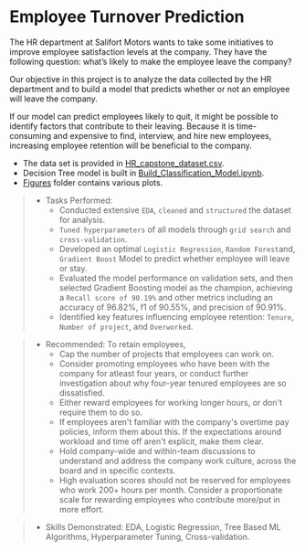 # Employee Turnover Prediction
The HR department at Salifort Motors wants to take some initiatives to improve employee satisfaction levels at the company. They have the following question: what’s likely to make the employee leave the company?

Our objective in this project is to analyze the data collected by the HR department and to build a model that predicts whether or not an employee will leave the company.

If our model can predict employees likely to quit, it might be possible to identify factors that contribute to their leaving. Because it is time-consuming and expensive to find, interview, and hire new employees, increasing employee retention will be beneficial to the company.

* The data set is provided in [HR_capstone_dataset.csv](HR_capstone_dataset.csv).<br>
* Decision Tree model is built in [Build_Classification_Model.ipynb](Build_Classification_Model.ipynb).<br>
* [Figures](Figures) folder contains various plots.<br>

> * Tasks Performed:
>   * Conducted extensive `EDA`, `cleaned` and `structured` the dataset for analysis.
>   * `Tuned hyperparameters` of all models through `grid search` and `cross-validation`.
>   * Developed an optimal `Logistic Regression`, `Random Forest`and, `Gradient Boost` Model to predict whether employee will leave or stay.
>   * Evaluated the model performance on validation sets, and then selected Gradient Boosting model as the champion, achieving a `Recall score of 90.19%` and other metrics including an accuracy of 96.82%, f1 of 90.55%, and precision of 90.91%.
>   * Identified key features influencing employee retention: `Tenure`, `Number of project`, and `Overworked`.

> * Recommended: To retain employees,
>   * Cap the number of projects that employees can work on.
>   * Consider promoting employees who have been with the company for atleast four years, or conduct further investigation about why four-year tenured employees are so dissatisfied.
>   * Either reward employees for working longer hours, or don't require them to do so.
>   * If employees aren't familiar with the company's overtime pay policies, inform them about this. If the expectations around workload and time off aren't explicit, make them clear.
>   * Hold company-wide and within-team discussions to understand and address the company work culture, across the board and in specific contexts.
>   * High evaluation scores should not be reserved for employees who work 200+ hours per month. Consider a proportionate scale for rewarding employees who contribute more/put in more effort.

> * Skills Demonstrated: EDA, Logistic Regression, Tree Based ML Algorithms, Hyperparameter Tuning, Cross-validation.